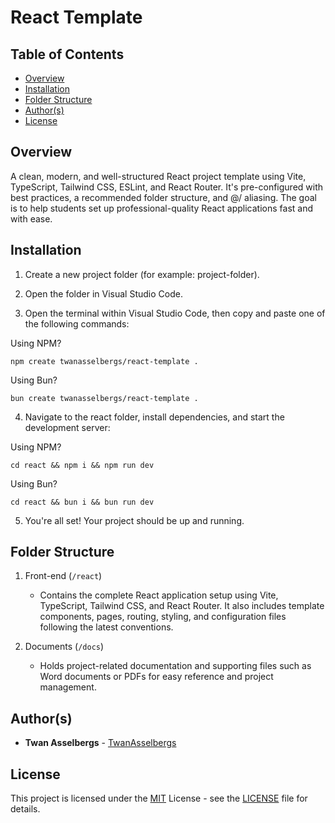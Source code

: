 # React Template

## Table of Contents

- [Overview](#overview)
- [Installation](#installation)
- [Folder Structure](#folder-structure)
- [Author(s)](#authors)
- [License](#license)

## Overview

A clean, modern, and well-structured React project template using Vite, TypeScript, Tailwind CSS, ESLint, and React Router. It's pre-configured with best practices, a recommended folder structure, and @/ aliasing. The goal is to help students set up professional-quality React applications fast and with ease.

## Installation

1. Create a new project folder (for example: project-folder).

2. Open the folder in Visual Studio Code.

3. Open the terminal within Visual Studio Code, then copy and paste one of the following commands:

Using NPM?

```
npm create twanasselbergs/react-template .
```

Using Bun?

```
bun create twanasselbergs/react-template .
```

4. Navigate to the react folder, install dependencies, and start the development server:

Using NPM?

```
cd react && npm i && npm run dev
```

Using Bun?

```
cd react && bun i && bun run dev
```

5. You're all set! Your project should be up and running.

## Folder Structure

1. Front-end (`/react`)

   - Contains the complete React application setup using Vite, TypeScript, Tailwind CSS, and React Router. It also includes template components, pages, routing, styling, and configuration files following the latest conventions.

2. Documents (`/docs`)

   - Holds project-related documentation and supporting files such as Word documents or PDFs for easy reference and project management.

## Author(s)

- **Twan Asselbergs** - [TwanAsselbergs](https://github.com/TwanAsselbergs)

## License

This project is licensed under the [MIT](LICENSE) License - see the [LICENSE](LICENSE) file for details.
